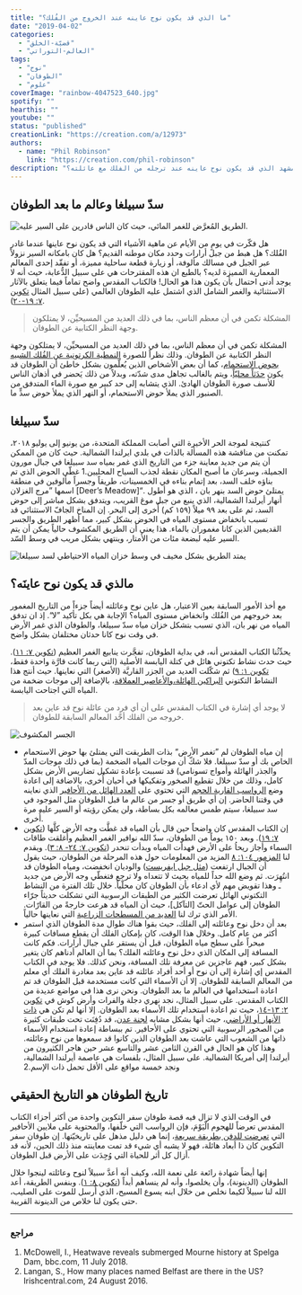 ```yaml
---
title: "ما الذي قد يكون نوح عاينه عند الخروج من الفُلك؟"
date: "2019-04-02"
categories:
  - "قضيّة-الخلق"
  - "العالم-التوراتي"
tags:
  - "نوح"
  - "الطوفان"
  - "علوم"
coverImage: "rainbow-4047523_640.jpg"
spotify: ""
hearthis: ""
youtube: ""
status: "published"
creationLink: "https://creation.com/a/12973"
authors:
  - name: "Phil Robinson"
    link: "https://creation.com/phil-robinson"
description: "ما هو المشهد الذي قد يكون نوح عاينه عند ترجله من الفلك مع عائلته؟"
---
```


## سدّ سبيلغا وعالم ما بعد الطوفان

![الطريق المُعرَّض للغمر المائي، حيث كان الناس قادرين على السير عليه.](exposed-road.jpg)

هل فكّرت في يومٍ من الأيام عن ماهية الأشياء التي قد يكون نوح عاينها عندما غادر الفُلك؟ هل هبط من جبل أرارات وحدد مكان موطنه القديم؟ هل كان بامكانه السير نزولاً عبر الجبل في مسالك مألوفة، أو زيارة قطعة ساحلية مميزة، أو تفقّد إحدى المعالم المعمارية المميزة لديه؟ بالطبع ان هذه المقترحات هي على سبيل الدُّعابة، حيث أنه لا يوجد أدنى احتمال بأن يكون هذا هو الحال! فالكتاب المقدس واضح تماماً فيما يتعلق بالآثار الاستثنائية والغمر الشامل الذي اشتمل عليه الطوفان العالمي (على سبيل المثال [تكوين ٧: ١٩-٢٠](https://biblia.com/bible/ar-vandyke/Ge7.19-20)).

> المشكلة تكمن في أن معظم الناس، بما في ذلك العديد من المسيحيِّن، لا يمتلكون وجهة النظر الكتابية عن الطوفان.

المشكلة تكمن في أن معظم الناس، بما في ذلك العديد من المسيحيِّن، لا يمتلكون وجهة النظر الكتابية عن الطوفان. وذلك نظراً للصورة [النمطية الكرتونية عن الفُلك الشبيه بحوض الاستحمام](https://creation.com/cartoon-ark)، كما أن بعض الأشخاص الذين يُعلّمون بشكل خاطئ أن الطوفان قد يكون [حدَثاً محليّاً](https://dl0.creation.com/articles/p129/c12973/chapter10.pdf)، ويتم بالغالب تجاهل مدى شدّته، وبدلاً من ذلك يَحضر في أذهان الناس للأسف صورة الطوفان الهادئ. الذي يتشابه إلى حد كبير مع صورة الماء المتدفق من الصنبور الذي يملأ حوض الاستحمام، أو النهر الذي يملأ حوض سدٍّ ما.

## سدّ سبيلغا

كنتيجة لموجة الحر الأخيرة التي أصابت المملكة المتحدة، من يونيو إلى يوليو ٢٠١٨، تمكنت من مناقشة هذه المسألة بالذات في بلدي ايرلندا الشمالية. حيث كان من الممكن أن يتم من جديد معاينة جزء من التاريخ الذي غمر بمياه سد سبيلغا في جبال مورون الجميلة، وسرعان ما أصبح المكان نقطة لجذب السياح المحليين.1 غطّى الحوض الذي تم بناؤه خلف السد، بعد إتمام بناءه في الخمسينات، طريقاً وجسراً مألوفين في منطقة اسمها ”مرج الغزلان \[Deer’s Meadow\]“. يمتلئ حوض السد بنهر بان ، الذي هو أطول أنهار أيرلندا الشمالية، الذي ينبع من جبل موغ القريب، ويتدفق بشكل مباشر إلى حوض السد، ثم على بعد ٩٩ ميلاً (١٥٩ كم) أُخرى إلى البحر. إن المناخ الجافّ الاستثنائي قد تسبب بانخفاض مستوى المياه في الحوض بشكل كبير، مما أظهر الطريق والجسر القديمين الذين كانا مغموران بالماء. هذا يعني أن الطريق المكشوف حالياً يمكن أن يتم السير عليه لبضعة مئات من الأمتار، وينتهي بشكل مريب في وسط السّد.

![يمتد الطريق بشكل مخيف في وسط خزان المياه الاحتياطي لسد سبيلغا](exposed-road-behind-Spelga-dam.jpg)

## مالذي قد يكون نوح عاينَه؟

مع أخذ الأمور السابقة بعين الاعتبار، هل عاين نوح وعائلته أيضاً جزءاً من التاريخ المغمور بعد خروجهم من الفُلك وانخفاض مستوى المياه؟ الإجابة هي بكل تأكيد ”لا“. إذ ان تدفق المياه من نهر بان، الذي تسبب بتشكل خزان مياه سدّ سبيلغا، والطوفان الذي غمر الأرض في وقت نوح كانا حدثان مختلفان بشكل واضح.

يحدِّثُنا الكتاب المقدس أنه، في بداية الطوفان، تفجَّرت ينابيع الغمر العظيم ([تكوين ٧: ١١](https://biblia.com/bible/ar-vandyke/Ge7.11)). حيث حدث نشاط تكتوني هائل في كتلة اليابسة الأصلية (التي ربما كانت قارَّة واحدة فقط، [تكوين ١: ٩](https://biblia.com/bible/ar-vandyke/Ge1.9)) ثم شكّلت العديد من الجزر القاريَّة (الأصغر) التي نعاينها. حيث أنتج هذا النشاط التكتوني [البراكين الهائلة،](https://creation.com/yellowstone-national-park)[والأعاصير العملاقة](https://creation.com/hypercanes)، بالإضافة إلى موجات ضخمة من المياه التي اجتاحت اليابسة.

> لا يوجد أي إشارة في الكتاب المقدس على أن أي فرد من عائلة نوح قد عاين بعد خروجه من الفلك أحَّد المعالم السابقة للطوفان.

![الجسر المكشوف](exposed-bridge.jpg)

- إن مياه الطوفان لم ”تغمر الأرض“ بذات الطريقت التي يمتلئ بها حوض الاستحمام الخاص بك أو سدّ سبيلغا. فلا شكّ أن موجات المياه الضخمة (بما في ذلك موجات المدّ والجذر الهائلة وأمواج تسونامي) قد تسببت بإعادة تشكيل تضاريس الأرض بشكل كامل، وذلك من خلال تقطيع الصخور وتفكيكها في أحيان أُخرى، بالاضافة إلى اعادة وضع [الرواسب القارية الحجم](https://creation.com/continent-wide-sedimentary-strata) التي تحتوي على [العدد الهائل من الأحافير](https://creation.com/two-fish-and-pterosaur-fossilized-together) الذي نعاينه في وقتنا الحاضر. إن أي طريق أو جسر من عالم ما قبل الطوفان مثل الموجود في سد سبيلغا، سيتم طمس معالمه بكل بساطة، ولن يمكن رؤيته أو السير عليه مرة أُخرى.
- إن الكتاب المقدس كان واضحاً حين قال بأن المياه قد غطَّت وجه الأرض كلَّها ([تكوين ٧: ١٩](https://biblia.com/bible/ar-vandyke/Ge7.19)). وبعد ١٥٠ يوماً من الطوفان، سدّ الله نوافير الغمر العظيم وأُغلقت طاقات السماء وأجاز ريحاُ على الأرض فهدأت المياه وبدأت تنحدر ([تكوين ٧: ٢٤- ٨: ٣](https://biblia.com/bible/ar-vandyke/Ge7.24-8.3)). ويقدم لنا [المزمور ١٠٤: ٨](https://biblia.com/bible/ar-vandyke/Ps104.8) المزيد من المعلومات حول هذه المرحلة من الطوفان، حيث يقول أن الجبال ارتفعت ([مثل جبل ايفريست](https://creation.com/how-did-the-waters-of-noahs-flood-drain)) والوديان انخفضت، ومياه الطوفان قد انتُهِرَت. ثم وضع الله حداً للمياه بحيث لا تتعداه ولا ترجع فتغطّي وجه الأرض من جديد ـ وهذا تقويض مهم لأي ادعاء بأن الطوفان كان محلّياً. خلال تلك الفترة من النشاط التكتوني الهائل تعرضت الكثير من الطبقات الرسوبية التي تشكلت حديثاً جرّاء الطوفان إلى عوامل الحتّ \[التآكل\]، حيث أن المياه قد هرعت خارجةً من القارّات. الأمر الذي ترك لنا [العديد من المسطحات الزراعية](https://creation.com/african-planation-surface) التي نعاينها حالياً.
- بعد أن دخل نوح وعائلته إلى الفلك، حيث بقوا هناك طوال مدة الطوفان الذي استمر أكثر من عام كامل. وخلال هذا الوقت، كان بإمكان الفلك أن يقطع مسافات كبيرة مبحراً على سطح مياه الطوفان، قبل أن يستقر على جبال أرارات. فكم كانت المسافة إلى المكان الذي دخل نوح وعائلته الفلك؟ بما أن العالم أدناهم كان يتغير بشكل كبير، فهم عاجزين عن معرفة تلك المسافة، ونحن كذلك. فلا يوجد في الكتاب المقدس إي إشارة إلى أن نوح أو أحد أفراد عائلته قد عاين بعد مغادرة الفلك أي معلم من المعالم السابقة للطوفان. إلا أن الأسماء التي كانت مستخدمة قبل الطوفان قد تم اعادة استخدامها في العالم ما بعد الطوفان. ونحن نرى هذا في مواضع عديدة من الكتاب المقدس. على سبيل المثال، نجد نهري دجلة والفرات وأرض كوش في [تكوين ٢: ١٣-١٤](https://biblia.com/bible/ar-vandyke/Ge2.13-14)، حيث تم اعادة استخدام تلك الأسماء بعد الطوفان. إلا أنها لم تكن هي [ذات الأنهار أو الأراضي](https://dl0.creation.com/articles/p129/c12973/J31_1_99-103.pdf)، حيث أنها بشكل مشابه [لجنة عدن](https://creation.com/eden-1)، قد دُفِنَت تحت طبقات كثيرة من الصخور الرسوبية التي تحتوي على الأحافير. تم ببساطة إعادة استخدام الأسماء ذاتها من الشعوب التي عاشت بعد الطوفان الذين كانوا قد سمعوها من نوح وعائلته. وهذا كان هو الحال في القرن الثامن عشر والتاسع عشر حين هاجر الكثيرون من أيرلندا إلى أمريكا الشمالية. على سبيل المثال، بلفسات هي عاصمة أيرلندا الشمالية، ونجد خمسة مواقع على الأقل تحمل ذات الإسم.2

## تاريخ الطوفان هو التاريخ الحقيقي

في الوقت الذي لا تزال فيه قصة طوفان سفر التكوين واحدة من أكثر أجزاء الكتاب المقدس تعرضاً للهجوم الْيَوْمَ، فإن الرواسب التي خلّفها، والمحتوية على ملايين الأحافير التي [تعرضت للدفن بطريقة سريعة](https://creation.com/long-fossil-drag-mark)، إنما هي دليل مذهل على تاريخيّتها. إن طوفان سفر التكوين كان ذا أبعاد هائلة، فهو لا يشبه أي شيء قد تمت معاينته منذ ذلك الحين، لأنه قد أزال كل أثر للحياة التي وُجِدَت على الأرض قبل الطوفان.

إنها أيضاً شهادة رائعة على نعمة الله، وكيف أنه أعدَّ سبيلاً لنوح وعائلته لينجوا خلال الطوفان (الدينونة)، وأن يخلصوا، وأنه لم ينساهم أبداً ([تكوين ٨: ١](https://biblia.com/bible/ar-vandyke/Ge8.1)). وبنفس الطريقة، أعد الله لنا سبيلاً لكيما نخلص من خلال ابنه يسوع المسيح، الذي أُرسل للموت على الصليب، حتى يكون لنا خلاص من الدينونة القريبة.

---

### مراجع

1. McDowell, I., Heatwave reveals submerged Mourne history at Spelga Dam, bbc.com, 11 July 2018.
2. Langan, S., How many places named Belfast are there in the US? Irishcentral.com, 24 August 2016.
